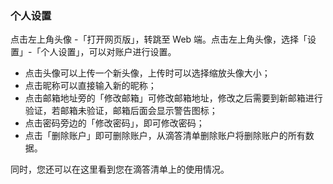 ### 个人设置

点击左上角头像 -「打开网页版」，转跳至 Web 端。点击左上角头像，选择「设置」-「个人设置」，可以对账户进行设置。

* 点击头像可以上传一个新头像，上传时可以选择缩放头像大小；
* 点击昵称可以直接输入新的昵称；
* 点击邮箱地址旁的「修改邮箱」可修改邮箱地址，修改之后需要到新邮箱进行验证，若邮箱未验证，邮箱后面会显示警告图标；
* 点击密码旁边的「修改密码」，即可修改密码；
* 点击「删除账户」即可删除账户，从滴答清单删除账户将删除账户的所有数据。

同时，您还可以在这里看到您在滴答清单上的使用情况。
